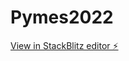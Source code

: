 # Pymes2022

[View in StackBlitz editor ⚡️](https://stackblitz.com/edit/2022-angular?file=package.json)
